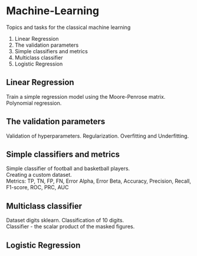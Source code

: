 # Machine-Learning
Topics and tasks for the classical machine learning

1. Linear Regression
2. The validation parameters
3. Simple classifiers and metrics
4. Multiclass classifier
5. Logistic Regression

## Linear Regression
Train a simple regression model using the Moore-Penrose matrix. Polynomial regression.
## The validation parameters
Validation of hyperparameters. Regularization. Overfitting and Underfitting.
## Simple classifiers and metrics
Simple classifier of football and basketball players.</br>
Creating a custom dataset.</br>
Metrics: TP, TN, FP, FN, Error Alpha, Error Beta, Accuracy, Precision, Recall, F1-score, ROC, PRC, AUC
## Multiclass classifier
Dataset digits sklearn. Classification of 10 digits. </br>
Classifier - the scalar product of the masked figures.
## Logistic Regression
